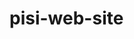 # pisi-web-site
  
<html><head>
<title> Pisi Linux Wiki </title>
<meta content="text/html;CHARSET=iso-8859-9" http-equiv="Content-Type">
<meta name="description" content="Pisi Linux Wiki, wiki, Pisi Linux English wiki, Pisi Linux TÃ¼rkÃ§e wiki, Pisi Linux Germany Wiki">
<meta name="keywords" content="Pisi Linux Wiki, wiki, Pisi Linux English wiki, Pisi Linux TÃ¼rkÃ§e wiki, Pisi Linux Germany Wiki">
</head>
<body>
<center><a href="http://wiki.pisilinux.org/tr/" title="Turkish Wiki"><img src="pisi-wiki_01.png" alt=""></a><a href="http://wiki.pisilinux.org/en/" title="English Wiki"><img src="pisi-wiki_02.png" alt=""></a></center>

</body></html>
